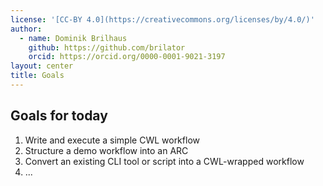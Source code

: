 ```yaml
---
license: '[CC-BY 4.0](https://creativecommons.org/licenses/by/4.0/)'
author:
  - name: Dominik Brilhaus
    github: https://github.com/brilator
    orcid: https://orcid.org/0000-0001-9021-3197
layout: center
title: Goals
---
```


## Goals for today

1. Write and execute a simple CWL workflow
2. Structure a demo workflow into an ARC
3. Convert an existing CLI tool or script into a CWL-wrapped workflow
4. ...
